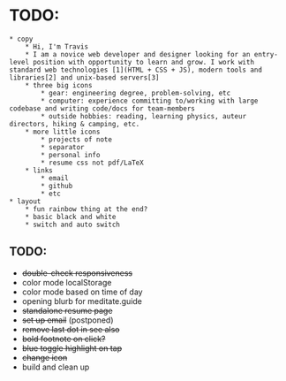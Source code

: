 # TODO:
	* copy
		* Hi, I'm Travis
		* I am a novice web developer and designer looking for an entry-level position with opportunity to learn and grow. I work with standard web technologies [1](HTML + CSS + JS), modern tools and libraries[2] and unix-based servers[3]
		* three big icons
			* gear: engineering degree, problem-solving, etc
			* computer: experience committing to/working with large codebase and writing code/docs for team-members
			* outside hobbies: reading, learning physics, auteur directors, hiking & camping, etc.
		* more little icons
			* projects of note
			* separator
			* personal info
			* resume css not pdf/LaTeX
		* links
			* email
			* github
			* etc
	* layout
		* fun rainbow thing at the end?
		* basic black and white
		* switch and auto switch

## TODO:
- ~~double-check responsiveness~~
- color mode localStorage
- color mode based on time of day
- opening blurb for meditate.guide
- ~~standalone resume page~~
- ~~set up email~~ (postponed)
- ~~remove last dot in see also~~
- ~~bold footnote on click?~~
- ~~blue toggle highlight on tap~~
- ~~change icon~~
- build and clean up